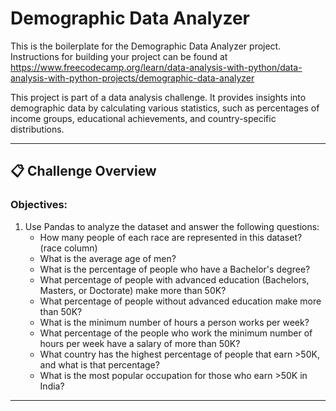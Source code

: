 # Demographic Data Analyzer

This is the boilerplate for the Demographic Data Analyzer project. Instructions for building your project can be found at https://www.freecodecamp.org/learn/data-analysis-with-python/data-analysis-with-python-projects/demographic-data-analyzer

This project is part of a data analysis challenge. It provides insights into demographic data by calculating various statistics, such as percentages of income groups, educational achievements, and country-specific distributions.

---

## 📋 Challenge Overview

### Objectives:
1. Use Pandas to analyze the dataset and answer the following questions:
   - How many people of each race are represented in this dataset? (race column)
   - What is the average age of men?
   - What is the percentage of people who have a Bachelor's degree?
   - What percentage of people with advanced education (Bachelors, Masters, or Doctorate) make more than 50K?
   - What percentage of people without advanced education make more than 50K?
   - What is the minimum number of hours a person works per week?
   - What percentage of the people who work the minimum number of hours per week have a salary of more than 50K?
   - What country has the highest percentage of people that earn >50K, and what is that percentage?
   - What is the most popular occupation for those who earn >50K in India?

---

